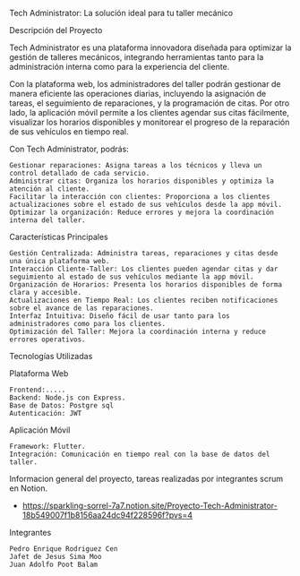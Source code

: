 Tech Administrator: La solución ideal para tu taller mecánico

Descripción del Proyecto

Tech Administrator es una plataforma innovadora diseñada para optimizar la gestión de talleres mecánicos, integrando herramientas tanto para la administración interna como para la experiencia del cliente.

Con la plataforma web, los administradores del taller podrán gestionar de manera eficiente las operaciones diarias, incluyendo la asignación de tareas, el seguimiento de reparaciones, y la programación de citas. Por otro lado, la aplicación móvil permite a los clientes agendar sus citas fácilmente, visualizar los horarios disponibles y monitorear el progreso de la reparación de sus vehículos en tiempo real.

Con Tech Administrator, podrás:

    Gestionar reparaciones: Asigna tareas a los técnicos y lleva un control detallado de cada servicio.
    Administrar citas: Organiza los horarios disponibles y optimiza la atención al cliente.
    Facilitar la interacción con clientes: Proporciona a los clientes actualizaciones sobre el estado de sus vehículos desde la app móvil.
    Optimizar la organización: Reduce errores y mejora la coordinación interna del taller.

Características Principales

    Gestión Centralizada: Administra tareas, reparaciones y citas desde una única plataforma web.
    Interacción Cliente-Taller: Los clientes pueden agendar citas y dar seguimiento al estado de sus vehículos mediante la app móvil.
    Organización de Horarios: Presenta los horarios disponibles de forma clara y accesible.
    Actualizaciones en Tiempo Real: Los clientes reciben notificaciones sobre el avance de las reparaciones.
    Interfaz Intuitiva: Diseño fácil de usar tanto para los administradores como para los clientes.
    Optimización del Taller: Mejora la coordinación interna y reduce errores operativos.

Tecnologías Utilizadas

Plataforma Web

    Frontend:..... 
    Backend: Node.js con Express.
    Base de Datos: Postgre sql
    Autenticación: JWT

Aplicación Móvil

    Framework: Flutter.
    Integración: Comunicación en tiempo real con la base de datos del taller.

Informacion general del proyecto, tareas realizadas por integrantes scrum en Notion.

- https://sparkling-sorrel-7a7.notion.site/Proyecto-Tech-Administrator-18b549007f1b8156aa24dc94f228596f?pvs=4

Integrantes

    Pedro Enrique Rodriguez Cen
    Jafet de Jesus Sima Moo
    Juan Adolfo Poot Balam
